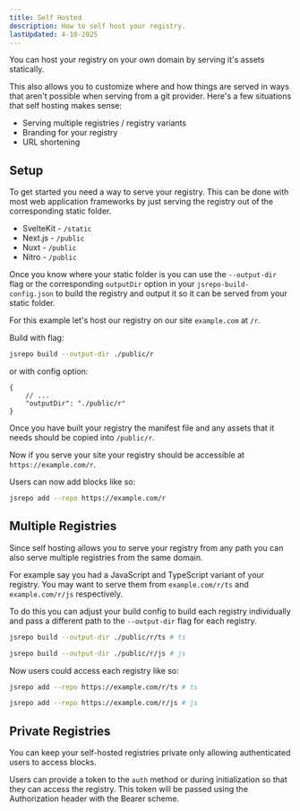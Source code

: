 ```yaml
---
title: Self Hosted
description: How to self host your registry.
lastUpdated: 4-10-2025
---
```


You can host your registry on your own domain by serving it's assets statically.

This also allows you to customize where and how things are served in ways that aren't possible when serving from a git provider. Here's a few situations that self hosting makes sense:

- Serving multiple registries / registry variants
- Branding for your registry
- URL shortening

## Setup

To get started you need a way to serve your registry. This can be done with most web application frameworks by just serving the registry out of the corresponding static folder.

- SvelteKit - `/static`
- Next.js - `/public`
- Nuxt - `/public`
- Nitro - `/public`

Once you know where your static folder is you can use the `--output-dir` flag or the corresponding `outputDir` option in your `jsrepo-build-config.json` to build the registry and output it so it can be served from your static folder.

For this example let's host our registry on our site `example.com` at `/r`.

Build with flag:

```sh
jsrepo build --output-dir ./public/r
```

or with config option:

```jsonc showLineNumbers
{
	// ...
	"outputDir": "./public/r"
}
```

Once you have built your registry the manifest file and any assets that it needs should be copied into `/public/r`.

Now if you serve your site your registry should be accessible at `https://example.com/r`.

Users can now add blocks like so:

```sh
jsrepo add --repo https://example.com/r
```

## Multiple Registries

Since self hosting allows you to serve your registry from any path you can also serve multiple registries from the same domain.

For example say you had a JavaScript and TypeScript variant of your registry. You may want to serve them from `example.com/r/ts` and `example.com/r/js` respectively.

To do this you can adjust your build config to build each registry individually and pass a different path to the `--output-dir` flag for each registry.

```sh
jsrepo build --output-dir ./public/r/ts # ts

jsrepo build --output-dir ./public/r/js # js
```

Now users could access each registry like so:

```sh
jsrepo add --repo https://example.com/r/ts # ts

jsrepo add --repo https://example.com/r/js # js
```

## Private Registries

You can keep your self-hosted registries private only allowing authenticated users to access blocks.

Users can provide a token to the `auth` method or during initialization so that they can access the registry. This token will be passed using the Authorization header with the Bearer scheme.
